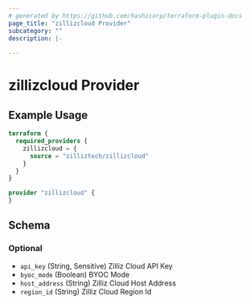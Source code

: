 ```yaml
---
# generated by https://github.com/hashicorp/terraform-plugin-docs
page_title: "zillizcloud Provider"
subcategory: ""
description: |-
  
---
```


# zillizcloud Provider



## Example Usage

```terraform
terraform {
  required_providers {
    zillizcloud = {
      source = "zilliztech/zillizcloud"
    }
  }
}

provider "zillizcloud" {
}
```

<!-- schema generated by tfplugindocs -->
## Schema

### Optional

- `api_key` (String, Sensitive) Zilliz Cloud API Key
- `byoc_mode` (Boolean) BYOC Mode
- `host_address` (String) Zilliz Cloud Host Address
- `region_id` (String) Zilliz Cloud Region Id
